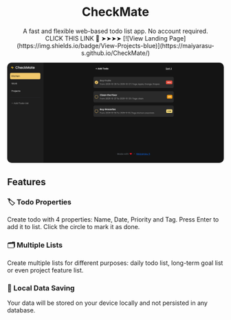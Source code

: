 <h1 align="center">CheckMate</h1>

<p align="center">
A fast and flexible web-based todo list app. No account required.
<br>
  CLICK THIS LINK 🔗 ➤➤➤➤ [![View Landing Page](https://img.shields.io/badge/View-Projects-blue)](https://maiyarasu-s.github.io/CheckMate/)
<br>
</p>

<img style="border-radius:10px;" src="Screenshot-1.png">

## Features

### 🏷️ Todo Properties

Create todo with 4 properties: Name, Date, Priority and Tag. Press Enter to add it to list. Click the circle to mark it as done.

### 🗂️ Multiple Lists

Create multiple lists for different purposes: daily todo list, long-term goal list or even project feature list.


### 💾 Local Data Saving

Your data will be stored on your device locally and not persisted in any database.
